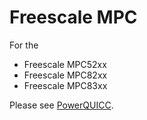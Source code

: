 # Freescale MPC

For the

- Freescale MPC52xx
- Freescale MPC82xx
- Freescale MPC83xx

Please see [PowerQUICC](https://en.wikipedia.org/wiki/PowerQUICC "https://en.wikipedia.org/wiki/PowerQUICC").
